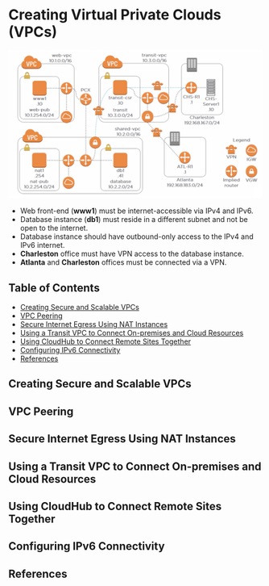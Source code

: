 # Creating Virtual Private Clouds (VPCs)

<div align="center"><img src="assets/scenario.png" width="900"></div>

- Web front-end (**www1**) must be internet-accessible via IPv4 and IPv6.
- Database instance (**db1**) must reside in a different subnet and not be open to the internet.
- Database instance should have outbound-only access to the IPv4 and IPv6 internet.
- **Charleston** office must have VPN access to the database instance.
- **Atlanta** and **Charleston** offices must be connected via a VPN.

## Table of Contents

<!-- START doctoc generated TOC please keep comment here to allow auto update -->
<!-- DON'T EDIT THIS SECTION, INSTEAD RE-RUN doctoc TO UPDATE -->

- [Creating Secure and Scalable VPCs](#creating-secure-and-scalable-vpcs)
- [VPC Peering](#vpc-peering)
- [Secure Internet Egress Using NAT Instances](#secure-internet-egress-using-nat-instances)
- [Using a Transit VPC to Connect On-premises and Cloud Resources](#using-a-transit-vpc-to-connect-on-premises-and-cloud-resources)
- [Using CloudHub to Connect Remote Sites Together](#using-cloudhub-to-connect-remote-sites-together)
- [Configuring IPv6 Connectivity](#configuring-ipv6-connectivity)
- [References](#references)

<!-- END doctoc generated TOC please keep comment here to allow auto update -->

## Creating Secure and Scalable VPCs

## VPC Peering

## Secure Internet Egress Using NAT Instances

## Using a Transit VPC to Connect On-premises and Cloud Resources

## Using CloudHub to Connect Remote Sites Together

## Configuring IPv6 Connectivity

## References
